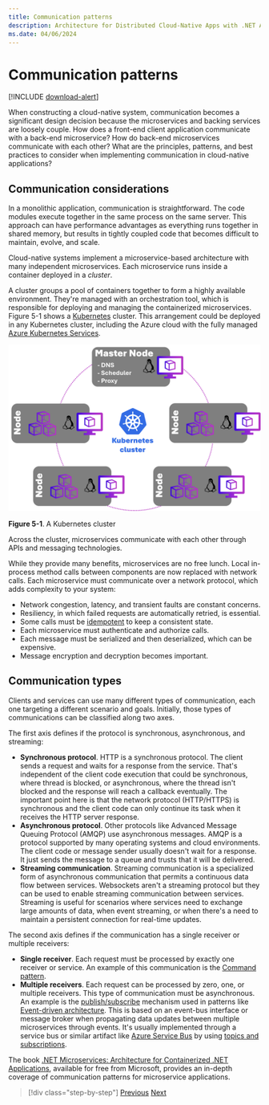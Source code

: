 ```yaml
---
title: Communication patterns
description: Architecture for Distributed Cloud-Native Apps with .NET Aspire & Containers | Communication patterns
ms.date: 04/06/2024
---
```


# Communication patterns

[!INCLUDE [download-alert](../includes/download-alert.md)]

When constructing a cloud-native system, communication becomes a significant design decision because the microservices and backing services are loosely couple. How does a front-end client application communicate with a back-end microservice? How do back-end microservices communicate with each other? What are the principles, patterns, and best practices to consider when implementing communication in cloud-native applications?

## Communication considerations

In a monolithic application, communication is straightforward. The code modules execute together in the same process on the same server. This approach can have performance advantages as everything runs together in shared memory, but results in tightly coupled code that becomes difficult to maintain, evolve, and scale.

Cloud-native systems implement a microservice-based architecture with many independent microservices. Each microservice runs inside a container deployed in a *cluster*.

A cluster groups a pool of containers together to form a highly available environment. They're managed with an orchestration tool, which is responsible for deploying and managing the containerized microservices. Figure 5-1 shows a [Kubernetes](https://kubernetes.io) cluster. This arrangement could be deployed in any Kubernetes cluster, including the Azure cloud with the fully managed [Azure Kubernetes Services](/azure/aks/intro-kubernetes).

![A Kubernetes cluster in Azure](media/kubernetes-cluster.png)

**Figure 5-1**. A Kubernetes cluster

Across the cluster, microservices communicate with each other through APIs and messaging technologies.

While they provide many benefits, microservices are no free lunch. Local in-process method calls between components are now replaced with network calls. Each microservice must communicate over a network protocol, which adds complexity to your system:

- Network congestion, latency, and transient faults are constant concerns.
- Resiliency, in which failed requests are automatically retried, is essential.
- Some calls must be [idempotent](https://restapitutorial.com/introduction/idempotence) to keep a consistent state.
- Each microservice must authenticate and authorize calls.
- Each message must be serialized and then deserialized, which can be expensive.
- Message encryption and decryption becomes important.

## Communication types

Clients and services can use many different types of communication, each one targeting a different scenario and goals. Initially, those types of communications can be classified along two axes.

The first axis defines if the protocol is synchronous, asynchronous, and streaming:

- **Synchronous protocol**. HTTP is a synchronous protocol. The client sends a request and waits for a response from the service. That's independent of the client code execution that could be synchronous, where thread is blocked, or asynchronous, where the thread isn't blocked and the response will reach a callback eventually. The important point here is that the network protocol (HTTP/HTTPS) is synchronous and the client code can only continue its task when it receives the HTTP server response.
- **Asynchronous protocol**. Other protocols like Advanced Message Queuing Protocol (AMQP) use asynchronous messages. AMQP is a protocol supported by many operating systems and cloud environments. The client code or message sender usually doesn't wait for a response. It just sends the message to a queue and trusts that it will be delivered.
- **Streaming communication**. Streaming communication is a specialized form of asynchronous communication that permits a continuous data flow between services. Websockets aren't a streaming protocol but they can be used to enable streaming communication between services. Streaming is useful for scenarios where services need to exchange large amounts of data, when event streaming, or when there's a need to maintain a persistent connection for real-time updates.

The second axis defines if the communication has a single receiver or multiple receivers:

- **Single receiver**. Each request must be processed by exactly one receiver or service. An example of this communication is the [Command pattern](https://en.wikipedia.org/wiki/Command_pattern).
- **Multiple receivers**. Each request can be processed by zero, one, or multiple receivers. This type of communication must be asynchronous. An example is the [publish/subscribe](https://en.wikipedia.org/wiki/Publish%E2%80%93subscribe_pattern) mechanism used in patterns like [Event-driven architecture](https://microservices.io/patterns/data/event-driven-architecture.html). This is based on an event-bus interface or message broker when propagating data updates between multiple microservices through events. It's usually implemented through a service bus or similar artifact like [Azure Service Bus](https://azure.microsoft.com/services/service-bus/) by using [topics and subscriptions](/azure/service-bus-messaging/service-bus-queues-topics-subscriptions#topics-and-subscriptions).

The book [.NET Microservices: Architecture for Containerized .NET Applications](https://dotnet.microsoft.com/download/thank-you/microservices-architecture-ebook), available for free from Microsoft, provides an in-depth coverage of communication patterns for microservice applications.

>[!div class="step-by-step"]
>[Previous](../architecting-distributed-cloud-native-applications/different-distributed-architectures.md)
>[Next](when-to-use-each-approach.md)
